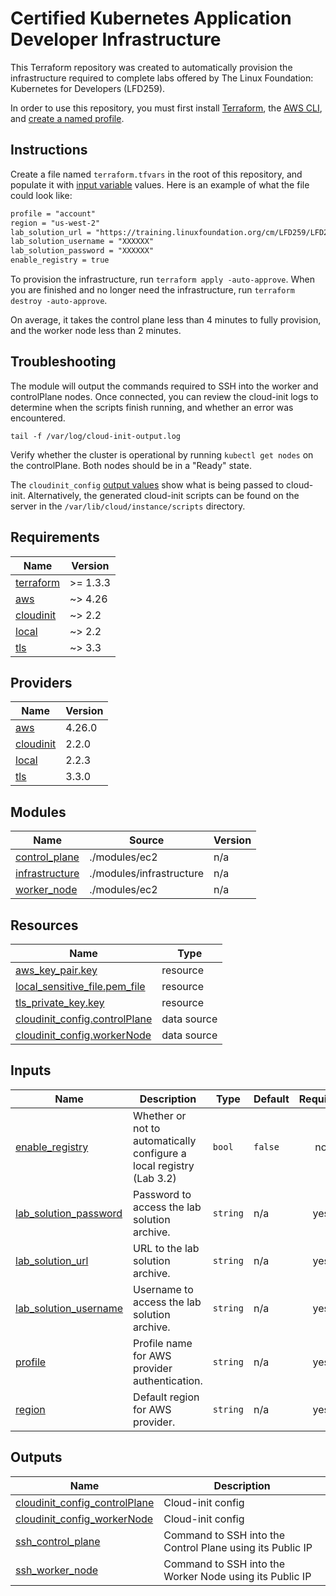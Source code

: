 # Certified Kubernetes Application Developer Infrastructure

This Terraform repository was created to automatically provision the infrastructure required to complete labs offered by The Linux Foundation: Kubernetes for Developers (LFD259). 

In order to use this repository, you must first install [Terraform](https://developer.hashicorp.com/terraform/tutorials/aws-get-started/install-cli), the [AWS CLI](https://docs.aws.amazon.com/cli/latest/userguide/getting-started-install.html), and [create a named profile](https://docs.aws.amazon.com/cli/latest/userguide/cli-configure-quickstart.html#cli-configure-quickstart-profiles).

## Instructions
Create a file named `terraform.tfvars` in the root of this repository, and populate it with [input variable](variables.tf) values.
Here is an example of what the file could look like:
```markdown
profile = "account"
region = "us-west-2"
lab_solution_url = "https://training.linuxfoundation.org/cm/LFD259/LFD259_V2022-11-23_SOLUTIONS.tar.xz"
lab_solution_username = "XXXXXX"
lab_solution_password = "XXXXXX"
enable_registry = true
```

To provision the infrastructure, run `terraform apply -auto-approve`.
When you are finished and no longer need the infrastructure, run `terraform destroy -auto-approve`.

On average, it takes the control plane less than 4 minutes to fully provision, and the worker node less than 2 minutes.

## Troubleshooting
The module will output the commands required to SSH into the worker and controlPlane nodes.
Once connected, you can review the cloud-init logs to determine when the scripts finish running, and whether an error was encountered.
```shell
tail -f /var/log/cloud-init-output.log
```

Verify whether the cluster is operational by running `kubectl get nodes` on the controlPlane.
Both nodes should be in a "Ready" state.

The `cloudinit_config` [output values](outputs.tf) show what is being passed to cloud-init.
Alternatively, the generated cloud-init scripts can be found on the server in the `/var/lib/cloud/instance/scripts` directory.

<!-- BEGIN_TF_DOCS -->
## Requirements

| Name                                                                     | Version  |
|--------------------------------------------------------------------------|----------|
| <a name="requirement_terraform"></a> [terraform](#requirement_terraform) | >= 1.3.3 |
| <a name="requirement_aws"></a> [aws](#requirement_aws)                   | ~> 4.26  |
| <a name="requirement_cloudinit"></a> [cloudinit](#requirement_cloudinit) | ~> 2.2   |
| <a name="requirement_local"></a> [local](#requirement_local)             | ~> 2.2   |
| <a name="requirement_tls"></a> [tls](#requirement_tls)                   | ~> 3.3   |

## Providers

| Name                                                               | Version |
|--------------------------------------------------------------------|---------|
| <a name="provider_aws"></a> [aws](#provider_aws)                   | 4.26.0  |
| <a name="provider_cloudinit"></a> [cloudinit](#provider_cloudinit) | 2.2.0   |
| <a name="provider_local"></a> [local](#provider_local)             | 2.2.3   |
| <a name="provider_tls"></a> [tls](#provider_tls)                   | 3.3.0   |

## Modules

| Name                                                                          | Source                   | Version |
|-------------------------------------------------------------------------------|--------------------------|---------|
| <a name="module_control_plane"></a> [control_plane](#module_control_plane)    | ./modules/ec2            | n/a     |
| <a name="module_infrastructure"></a> [infrastructure](#module_infrastructure) | ./modules/infrastructure | n/a     |
| <a name="module_worker_node"></a> [worker_node](#module_worker_node)          | ./modules/ec2            | n/a     |

## Resources

| Name                                                                                                                          | Type        |
|-------------------------------------------------------------------------------------------------------------------------------|-------------|
| [aws_key_pair.key](https://registry.terraform.io/providers/hashicorp/aws/latest/docs/resources/key_pair)                      | resource    |
| [local_sensitive_file.pem_file](https://registry.terraform.io/providers/hashicorp/local/latest/docs/resources/sensitive_file) | resource    |
| [tls_private_key.key](https://registry.terraform.io/providers/hashicorp/tls/latest/docs/resources/private_key)                | resource    |
| [cloudinit_config.controlPlane](https://registry.terraform.io/providers/hashicorp/cloudinit/latest/docs/data-sources/config)  | data source |
| [cloudinit_config.workerNode](https://registry.terraform.io/providers/hashicorp/cloudinit/latest/docs/data-sources/config)    | data source |

## Inputs

| Name                                                                                             | Description                                                          | Type     | Default | Required |
|--------------------------------------------------------------------------------------------------|----------------------------------------------------------------------|----------|---------|:--------:|
| <a name="input_enable_registry"></a> [enable_registry](#input_enable_registry)                   | Whether or not to automatically configure a local registry (Lab 3.2) | `bool`   | `false` |    no    |
| <a name="input_lab_solution_password"></a> [lab_solution_password](#input_lab_solution_password) | Password to access the lab solution archive.                         | `string` | n/a     |   yes    |
| <a name="input_lab_solution_url"></a> [lab_solution_url](#input_lab_solution_url)                | URL to the lab solution archive.                                     | `string` | n/a     |   yes    |
| <a name="input_lab_solution_username"></a> [lab_solution_username](#input_lab_solution_username) | Username to access the lab solution archive.                         | `string` | n/a     |   yes    |
| <a name="input_profile"></a> [profile](#input_profile)                                           | Profile name for AWS provider authentication.                        | `string` | n/a     |   yes    |
| <a name="input_region"></a> [region](#input_region)                                              | Default region for AWS provider.                                     | `string` | n/a     |   yes    |

## Outputs

| Name                                                                                                                       | Description                                               |
|----------------------------------------------------------------------------------------------------------------------------|-----------------------------------------------------------|
| <a name="output_cloudinit_config_controlPlane"></a> [cloudinit_config_controlPlane](#output_cloudinit_config_controlPlane) | Cloud-init config                                         |
| <a name="output_cloudinit_config_workerNode"></a> [cloudinit_config_workerNode](#output_cloudinit_config_workerNode)       | Cloud-init config                                         |
| <a name="output_ssh_control_plane"></a> [ssh_control_plane](#output_ssh_control_plane)                                     | Command to SSH into the Control Plane using its Public IP |
| <a name="output_ssh_worker_node"></a> [ssh_worker_node](#output_ssh_worker_node)                                           | Command to SSH into the Worker Node using its Public IP   |
<!-- END_TF_DOCS -->